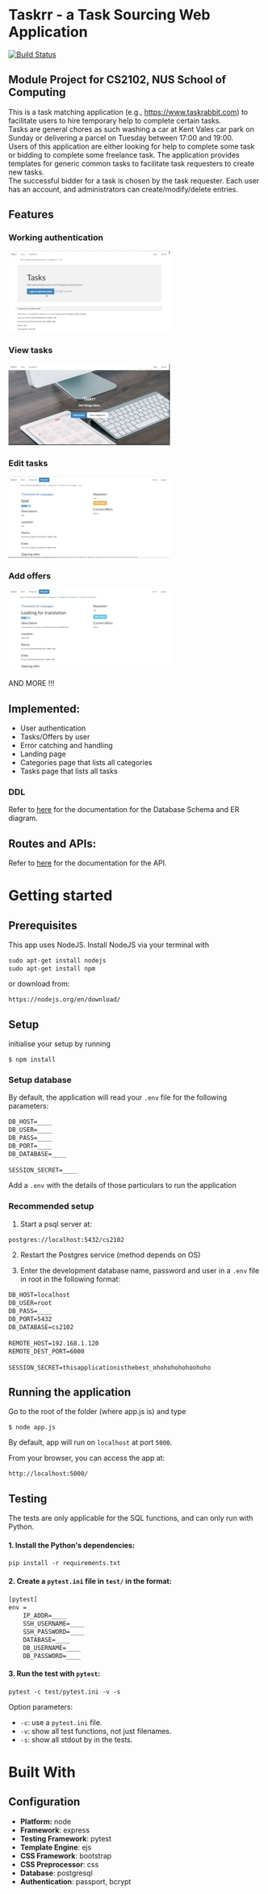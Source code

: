 # Taskrr - a Task Sourcing Web Application
[![Build Status](https://semaphoreci.com/api/v1/karrui/taskrr-3/branches/master/shields_badge.svg)](https://semaphoreci.com/karrui/taskrr-3)
## Module Project for CS2102, NUS School of Computing
This is a task matching application (e.g., https://www.taskrabbit.com) to facilitate users to hire temporary help to complete certain tasks.  
Tasks are general chores as such washing a car at Kent Vales car park on Sunday or delivering a parcel on Tuesday between 17:00 and 19:00.  
Users of this application are either looking for help to complete some task or bidding to complete some freelance task.
The application provides templates for generic common tasks to facilitate task requesters to create new tasks.  
The successful bidder for a task is chosen by the task requester.
Each user has an account, and administrators can create/modify/delete entries.

## Features
### Working authentication
![](./docs/images/profile_tasks.gif)

### View tasks
![](./docs/images/tasks_demo.gif)

### Edit tasks
![](./docs/images/edit_tasks.gif)

### Add offers
![](./docs/images/edit_offers.gif)


AND MORE !!!

## Implemented:
* User authentication
* Tasks/Offers by user
* Error catching and handling
* Landing page
* Categories page that lists all categories
* Tasks page that lists all tasks

### DDL
Refer to [here](./docs/sql.md) for the documentation for the Database Schema and ER diagram.

## Routes and APIs:
Refer to [here](./docs/api.md) for the documentation for the API.


# Getting started
## Prerequisites
This app uses NodeJS. Install NodeJS via your terminal with

```
sudo apt-get install nodejs
sudo apt-get install npm
```
or download from:

```
https://nodejs.org/en/download/
```

## Setup

initialise your setup by running

```
$ npm install
```

### Setup database
By default, the application will read your `.env` file for the following parameters:

```
DB_HOST=____
DB_USER=____
DB_PASS=____
DB_PORT=____
DB_DATABASE=____

SESSION_SECRET=____
```

Add a `.env` with the details of those particulars to run the application

### Recommended setup

1. Start a psql server at:
```
postgres://localhost:5432/cs2102
```

2. Restart the Postgres service (method depends on OS)


3. Enter the development database name, password and user in a `.env` file in root in the following format:

```
DB_HOST=localhost
DB_USER=root
DB_PASS=____
DB_PORT=5432
DB_DATABASE=cs2102

REMOTE_HOST=192.168.1.120
REMOTE_DEST_PORT=6000

SESSION_SECRET=thisapplicationisthebest_ohohohohohoohoho
```
## Running the application
Go to the root of the folder (where app.js is) and type
```
$ node app.js
```
By default, app will run on `localhost` at port `5000`.

From your browser, you can access the app at:
```
http://localhost:5000/
```

## Testing
The tests are only applicable for the SQL functions, and can only run with Python.

#### 1. Install the Python's dependencies:
```
pip install -r requirements.txt
```

#### 2. Create a `pytest.ini` file in `test/` in the format:

```
[pytest]
env =
    IP_ADDR=____
    SSH_USERNAME=____
    SSH_PASSWORD=____
    DATABASE=____
    DB_USERNAME=____
    DB_PASSWORD=____
```

#### 3. Run the test with `pytest`:

```
pytest -c test/pytest.ini -v -s
```
Option parameters:
- `-c`: use a `pytest.ini` file.
- `-v`: show all test functions, not just filenames.
- `-s`: show all stdout by in the tests.

# Built With
## Configuration
- **Platform:** node
- **Framework**: express
- **Testing Framework**: pytest
- **Template Engine**: ejs
- **CSS Framework**: bootstrap
- **CSS Preprocessor**: css
- **Database**: postgresql
- **Authentication**: passport, bcrypt
